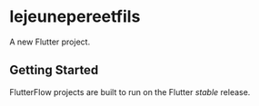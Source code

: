 # lejeunepereetfils

A new Flutter project.

## Getting Started

FlutterFlow projects are built to run on the Flutter _stable_ release.
